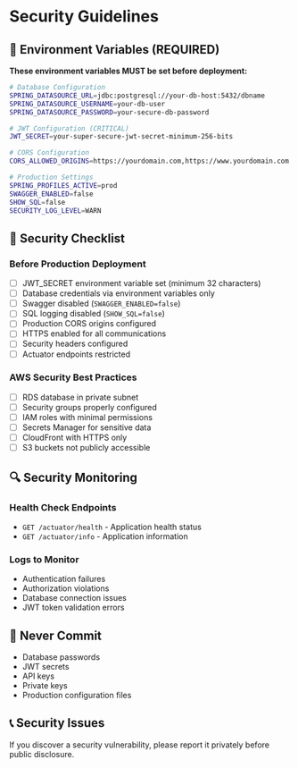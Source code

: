 # Security Guidelines

## 🔐 Environment Variables (REQUIRED)

**These environment variables MUST be set before deployment:**

```bash
# Database Configuration
SPRING_DATASOURCE_URL=jdbc:postgresql://your-db-host:5432/dbname
SPRING_DATASOURCE_USERNAME=your-db-user
SPRING_DATASOURCE_PASSWORD=your-secure-db-password

# JWT Configuration (CRITICAL)
JWT_SECRET=your-super-secure-jwt-secret-minimum-256-bits

# CORS Configuration
CORS_ALLOWED_ORIGINS=https://yourdomain.com,https://www.yourdomain.com

# Production Settings
SPRING_PROFILES_ACTIVE=prod
SWAGGER_ENABLED=false
SHOW_SQL=false
SECURITY_LOG_LEVEL=WARN
```

## 🚨 Security Checklist

### Before Production Deployment

- [ ] JWT_SECRET environment variable set (minimum 32 characters)
- [ ] Database credentials via environment variables only
- [ ] Swagger disabled (`SWAGGER_ENABLED=false`)
- [ ] SQL logging disabled (`SHOW_SQL=false`)
- [ ] Production CORS origins configured
- [ ] HTTPS enabled for all communications
- [ ] Security headers configured
- [ ] Actuator endpoints restricted

### AWS Security Best Practices

- [ ] RDS database in private subnet
- [ ] Security groups properly configured
- [ ] IAM roles with minimal permissions
- [ ] Secrets Manager for sensitive data
- [ ] CloudFront with HTTPS only
- [ ] S3 buckets not publicly accessible

## 🔍 Security Monitoring

### Health Check Endpoints

- `GET /actuator/health` - Application health status
- `GET /actuator/info` - Application information

### Logs to Monitor

- Authentication failures
- Authorization violations
- Database connection issues
- JWT token validation errors

## 🚫 Never Commit

- Database passwords
- JWT secrets
- API keys
- Private keys
- Production configuration files

## 📞 Security Issues

If you discover a security vulnerability, please report it privately before public disclosure. 